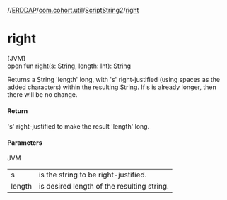 //[ERDDAP](../../../index.md)/[com.cohort.util](../index.md)/[ScriptString2](index.md)/[right](right.md)

# right

[JVM]\
open fun [right](right.md)(s: [String](https://docs.oracle.com/en/java/javase/21/docs/api/java.base/java/lang/String.html), length: Int): [String](https://docs.oracle.com/en/java/javase/21/docs/api/java.base/java/lang/String.html)

Returns a String 'length' long, with 's' right-justified (using spaces as the added characters) within the resulting String. If s is already longer, then there will be no change.

#### Return

's' right-justified to make the result 'length' long.

#### Parameters

JVM

| | |
|---|---|
| s | is the string to be right-justified. |
| length | is desired length of the resulting string. |